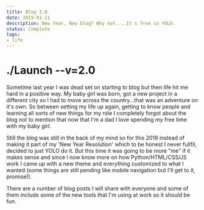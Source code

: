 ```yaml
---
title: Blog 2.0
date: 2019-01-21
description: New Year, New blog? Why not....It's free so YOLO.
status: Complete
tags: 
- life 
---
```


# ./Launch --v=2.0

Sometime last year I was dead set on starting to blog but then life hit me hard in a positive way. My baby girl was born, got a new project in a different city so I had to move across the country...that was an adventure on it's own. So between setting my life up again, getting to know people and learning all sorts of new things for my role I completely forgot about the blog not to mention that now that I'm a dad I love spending my free time with my baby girl.

Still the blog was still in the back of my mind so for this 2019 instead of making it part of my 'New Year Resolution' which to be honest I never fullfil, decided to just YOLO do it. But this time it was going to be more "me" if it makes sense and since I now know more on how Python/HTML/CSS/JS work I came up with a new theme and everything customized to what I wanted (some things are still pending like mobile navigation but I'll get to it, promise!).

There are a number of blog posts I will share with everyone and some of them include some of the new tools that I'm using at work so it should be fun.
